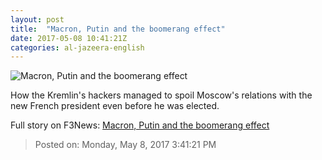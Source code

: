 ```yaml
---
layout: post
title:  "Macron, Putin and the boomerang effect"
date: 2017-05-08 10:41:21Z
categories: al-jazeera-english
---
```


![Macron, Putin and the boomerang effect](http://www.aljazeera.com/mritems/Images/2017/5/8/c1271f5a3df542b3b35e3d9a9f5a54ec_18.jpg)

How the Kremlin's hackers managed to spoil Moscow's relations with the new French president even before he was elected.


Full story on F3News: [Macron, Putin and the boomerang effect](http://www.f3nws.com/n/KHtxBD)

> Posted on: Monday, May 8, 2017 3:41:21 PM

